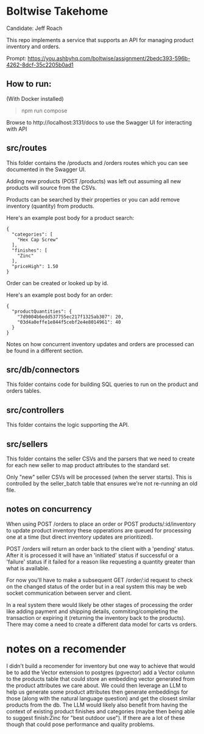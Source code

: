 # Boltwise Takehome

Candidate: Jeff Roach

This repo implements a service that supports an API for managing product inventory and orders.

Prompt: https://you.ashbyhq.com/boltwise/assignment/2bedc393-596b-4262-8dcf-35c2205b0ad1

## How to run: 

(With Docker installed)
> npm run compose

Browse to http://localhost:3131/docs to use the Swagger UI for interacting with API


## src/routes
This folder contains the /products and /orders routes which you can see documented in the Swagger UI.

Adding new products (POST /products) was left out assuming all new products will source from the CSVs. 

Products can be searched by their properties or you can add remove inventory (quantity) from products. 

Here's an example post body for a product search:

```
{
  "categories": [
    "Hex Cap Screw"
  ],
  "finishes": [
    "Zinc"
  ],
  "priceHigh": 1.50
}
```

Order can be created or looked up by id.

Here's an example post body for an order:

```
{
  "productQuantities": {
    "7d9004b6edd537755ec217f1325ab307": 20,
    "03d4a0effe1e844f5cebf2e4e8014961": 40
  }
}
```

Notes on how concurrent inventory updates and orders are processed can be found in a different section.  

## src/db/connectors
This folder contains code for building SQL queries to run on the product and orders tables.

## src/controllers
This folder contains the logic supporting the API.

## src/sellers
This folder contains the seller CSVs and the parsers that we need to create for each new seller to map product attributes to the standard set.  

Only "new" seller CSVs will be processed (when the server starts).  This is controlled by the seller_batch table that ensures we're not re-running an old file.

## notes on concurrency 
When using POST /orders to place an order or POST products/:id/inventory to update product inventory these opperations are queued for processing one at a time (but direct inventory updates are prioritized).

POST /orders will return an order back to the client with a 'pending' status. After it is processed it will have an 'initiated' status if successful or a 'failure' status if it failed for a reason like requesting a quantity greater than what is available.

For now you'll have to make a subsequent GET /order/:id request to check on the changed status of the order but in a real system this may be web socket communication between server and client. 

In a real system there would likely be other stages of processing the order like adding payment and shipping details, commiting/completing the transaction or expiring it (returning the inventory back to the products).  There may come a need to create a different data model for carts vs orders.  

# notes on a recomender
I didn't build a recomender for inventory but one way to achieve that would be to add the Vector extension to postgres (pgvector) add a Vector column to the products table that could store an embedding vector generated from the product attributes we care about.  We could then leverage an LLM to help us generate some product attributes then generate embeddings for those (along with the natural language question) and get the closest similar products from the db.  The LLM would likely also benefit from having the context of existing product finishes and categories (maybe then being able to suggest finish:Zinc for "best outdoor use").  If there are a lot of these though that could pose performance and quality problems.